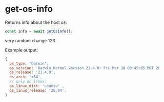 # get-os-info

Returns info about the host os:

``` js
const info = await getOsInfo();
```

very random change 123

Example output:

``` js
{
  os_type: 'Darwin',
  os_version: 'Darwin Kernel Version 21.4.0: Fri Mar 18 00:45:05 PDT 2022; root:xnu-8020.101.4~15/RELEASE_X86_64',
  os_release: '21.4.0',
  os_arch: 'x64',
  // only on linux:
  os_linux_dist: 'ubuntu' ,
  os_linux_release: '20.04',
}
```

